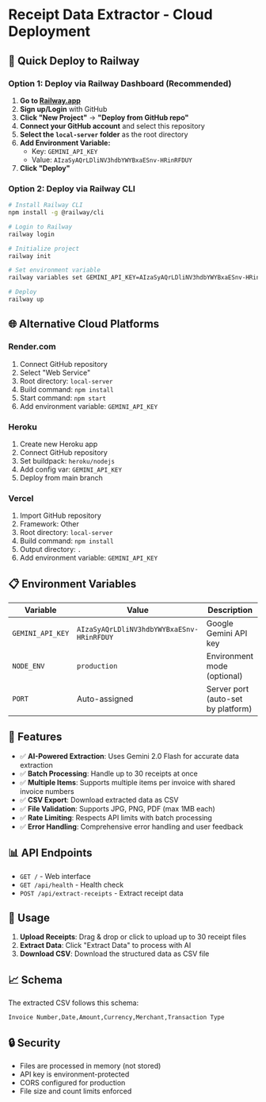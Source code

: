 # Receipt Data Extractor - Cloud Deployment

## 🚀 Quick Deploy to Railway

### Option 1: Deploy via Railway Dashboard (Recommended)

1. **Go to [Railway.app](https://railway.app)**
2. **Sign up/Login** with GitHub
3. **Click "New Project"** → **"Deploy from GitHub repo"**
4. **Connect your GitHub account** and select this repository
5. **Select the `local-server` folder** as the root directory
6. **Add Environment Variable:**
   - Key: `GEMINI_API_KEY`
   - Value: `AIzaSyAQrLDliNV3hdbYWYBxaESnv-HRinRFDUY`
7. **Click "Deploy"**

### Option 2: Deploy via Railway CLI

```bash
# Install Railway CLI
npm install -g @railway/cli

# Login to Railway
railway login

# Initialize project
railway init

# Set environment variable
railway variables set GEMINI_API_KEY=AIzaSyAQrLDliNV3hdbYWYBxaESnv-HRinRFDUY

# Deploy
railway up
```

## 🌐 Alternative Cloud Platforms

### Render.com
1. Connect GitHub repository
2. Select "Web Service"
3. Root directory: `local-server`
4. Build command: `npm install`
5. Start command: `npm start`
6. Add environment variable: `GEMINI_API_KEY`

### Heroku
1. Create new Heroku app
2. Connect GitHub repository
3. Set buildpack: `heroku/nodejs`
4. Add config var: `GEMINI_API_KEY`
5. Deploy from main branch

### Vercel
1. Import GitHub repository
2. Framework: Other
3. Root directory: `local-server`
4. Build command: `npm install`
5. Output directory: `.`
6. Add environment variable: `GEMINI_API_KEY`

## 📋 Environment Variables

| Variable | Value | Description |
|----------|-------|-------------|
| `GEMINI_API_KEY` | `AIzaSyAQrLDliNV3hdbYWYBxaESnv-HRinRFDUY` | Google Gemini API key |
| `NODE_ENV` | `production` | Environment mode (optional) |
| `PORT` | Auto-assigned | Server port (auto-set by platform) |

## 🔧 Features

- ✅ **AI-Powered Extraction**: Uses Gemini 2.0 Flash for accurate data extraction
- ✅ **Batch Processing**: Handle up to 30 receipts at once
- ✅ **Multiple Items**: Supports multiple items per invoice with shared invoice numbers
- ✅ **CSV Export**: Download extracted data as CSV
- ✅ **File Validation**: Supports JPG, PNG, PDF (max 1MB each)
- ✅ **Rate Limiting**: Respects API limits with batch processing
- ✅ **Error Handling**: Comprehensive error handling and user feedback

## 📊 API Endpoints

- `GET /` - Web interface
- `GET /api/health` - Health check
- `POST /api/extract-receipts` - Extract receipt data

## 🎯 Usage

1. **Upload Receipts**: Drag & drop or click to upload up to 30 receipt files
2. **Extract Data**: Click "Extract Data" to process with AI
3. **Download CSV**: Download the structured data as CSV file

## 📈 Schema

The extracted CSV follows this schema:
```csv
Invoice Number,Date,Amount,Currency,Merchant,Transaction Type
```

## 🔒 Security

- Files are processed in memory (not stored)
- API key is environment-protected
- CORS configured for production
- File size and count limits enforced
